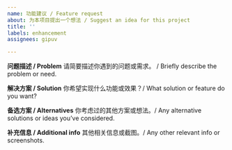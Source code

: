 ```yaml
---
name: 功能建议 / Feature request
about: 为本项目提出一个想法 / Suggest an idea for this project
title: ''
labels: enhancement
assignees: gipuv

---
```


**问题描述 / Problem**
请简要描述你遇到的问题或需求。 / Briefly describe the problem or need.


**解决方案 / Solution**
你希望实现什么功能或效果？/ What solution or feature do you want?


**备选方案 / Alternatives**
你考虑过的其他方案或想法。/ Any alternative solutions or ideas you’ve considered.


**补充信息 / Additional info**
其他相关信息或截图。/ Any other relevant info or screenshots.

